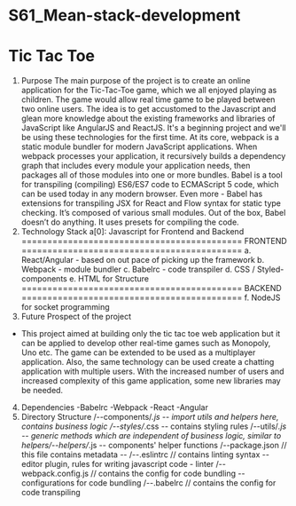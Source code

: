 # S61_Mean-stack-development
Tic Tac Toe
===========
1. Purpose
The main purpose of the project is to create an online application for the
Tic-Tac-Toe game, which we all enjoyed
playing as children. The game would allow real time game to be played between
two online users. The idea is to get
accustomed to the Javascript and glean more knowledge about the existing
frameworks and libraries of JavaScript like
AngularJS and ReactJS. It's a beginning project and we'll be using these
technologies for the first time.
At its core, webpack is a static module bundler for modern JavaScript
applications. When webpack processes your application,
it recursively builds a dependency graph that includes every module your
application needs, then packages all of those modules
into one or more bundles.
Babel is a tool for transpiling (compiling) ES6/ES7 code to ECMAScript 5
code, which can be used today in any modern browser.
Even more - Babel has extensions for transpiling JSX for React and Flow
syntax for static type checking.
It’s composed of various small modules. Out of the box, Babel doesn’t do
anything. It uses presets for compiling the code.
2. Technology Stack
a[0]: Javascript for Frontend and Backend
===========================================
FRONTEND
===========================================
a. React/Angular - based on out pace of picking up the framework
b. Webpack - module bundler
c. Babelrc - code transpiler
d. CSS / Styled-components
e. HTML for Structure
===========================================
BACKEND
===========================================
f. NodeJS for socket programming
3. Future Prospect of the project
- This project aimed at building only the tic tac toe web application but it
can be applied to develop other real-time games such
as Monopoly, Uno etc. The game can be extended to be used as a multiplayer
application. Also, the same technology can be used
create a chatting application with multiple users. With the increased number
of users and increased complexity of this game
application, some new libraries may be needed.
4. Dependencies
-Babelrc
-Webpack
-React
-Angular
5. Directory Structure
/--components/*.js
-- import utils and helpers here, contains business logic
/--styles/*.css
-- contains styling rules
/--utils/*.js
-- generic methods which are independent of business logic, similar to
helpers/--helpers/*.js
-- components' helper functions
/--package.json // this file contains metadata
--
/--.eslintrc // contains linting syntax
-- editor plugin, rules for writing javascript code - linter
/--webpack.config.js // contains the config for code bundling
-- configurations for code bundling
/--.babelrc // contains the config for code transpiling
